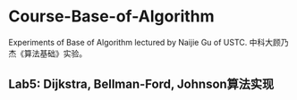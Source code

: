 # Course-Base-of-Algorithm
Experiments of  Base of Algorithm lectured by Naijie Gu of USTC. 中科大顾乃杰《算法基础》实验。

## Lab5: Dijkstra, Bellman-Ford, Johnson算法实现
